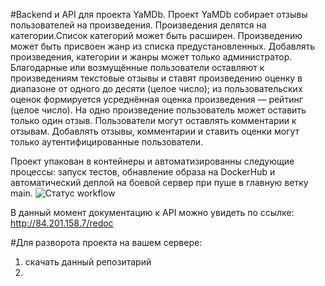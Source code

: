 #Backend и API для проекта YaMDb.
Проект YaMDb собирает отзывы пользователей на произведения. Произведения делятся на категории.Список категорий может быть расширен. Произведению может быть присвоен жанр из списка предустановленных. Добавлять произведения, категории и жанры может только администратор. Благодарные или возмущённые пользователи оставляют к произведениям текстовые отзывы и ставят произведению оценку в диапазоне от одного до десяти (целое число); из пользовательских оценок формируется усреднённая оценка произведения — рейтинг (целое число). На одно произведение пользователь может оставить только один отзыв. Пользователи могут оставлять комментарии к отзывам. Добавлять отзывы, комментарии и ставить оценки могут только аутентифицированные пользователи.

Проект упакован в контейнеры и автоматизированны следующие процессы: запуск тестов, обнавление образа на DockerHub и автоматический деплой на боевой сервер при пуше в главную ветку main.
![Статус workflow](https://github.com/yanastasya/yamdb_final/actions/workflows/yamdb_workflow.yml/badge.svg)

В данный момент документацию к API можно увидеть по ссылке: http://84.201.158.7/redoc


#Для разворота проекта на вашем сервере:
1) скачать данный репозитарий
2) 

